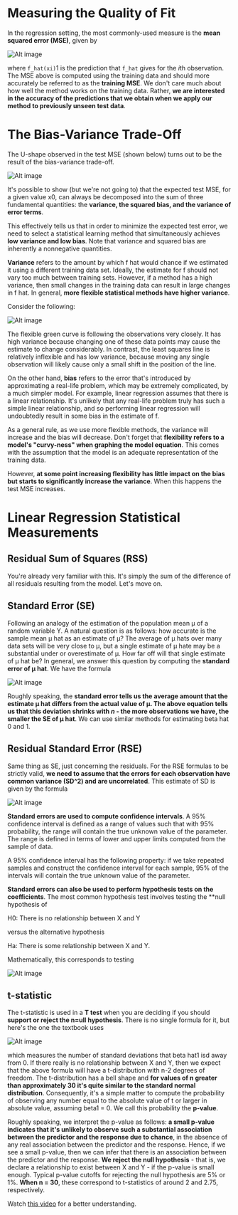 # Measuring the Quality of Fit

In the regression setting, the most commonly-used measure is the **mean squared error (MSE)**, given by

![Alt image](../images/mse_formula.png)

where `f_hat(xi)`1 is the prediction that `f_hat` gives for the *i*th observation. The MSE above is computed using the training data and should more accurately be referred to as the **training MSE**. We don't care much about how well the method works on the training data. Rather, **we are interested in the accuracy of the predictions that we obtain when we apply our method to previously unseen test data**. 

# The Bias-Variance Trade-Off

The U-shape observed in the test MSE (shown below) turns out to be the result of the bias-variance trade-off.

![Alt image](../images/mse_u_curve.png)

It's possible to show (but we're not going to) that the expected test MSE, for a given value x0, can always be decomposed into the sum of three fundamental quantities: the **variance, the squared bias, and the variance of error terms**.

This effectively tells us that in order to minimize the expected test error, we need to select a statistical learning method that simultaneously achieves **low variance and low bias**. Note that variance and squared bias are inherently a nonnegative quantities. 

**Variance** refers to the amount by which f hat would chance if we estimated it using a different training data set. Ideally, the estimate for f should not vary too much between training sets. However, if a method has a high variance, then small changes in the training data can result in large changes in f hat. In general, **more flexible statistical methods have higher variance**.

Consider the following:

![Alt image](../images/model_flexibility_graph.png)

The flexible green curve is following the observations very closely. It has high variance because changing one of these data points may cause the estimate to change considerably. In contrast, the least squares line is relatively inflexible and has low variance, because moving any single observation will likely cause only a small shift in the position of the line.

On the other hand, **bias** refers to the error that's introduced by approximating a real-life problem, which may be extremely complicated, by a much simpler model. For example, linear regression assumes that there is a linear relationship. It's unlikely that any real-life problem truly has such a simple linear relationship, and so performing linear regression will undoubtedly result in some bias in the estimate of f.

As a general rule, as we use more flexible methods, the variance will increase and the bias will decrease. Don't forget that **flexibility refers to a model's "curvy-ness" when graphing the model equation**. This comes with the assumption that the model is an adequate representation of the training data.

However, **at some point increasing flexibility has little impact on the bias but starts to significantly increase the variance**. When this happens the test MSE increases.

# Linear Regression Statistical Measurements

## Residual Sum of Squares (RSS)

You're already very familiar with this. It's simply the sum of the difference of all residuals resulting from the model. Let's move on.

## Standard Error (SE)

Following an analogy of the estimation of the population mean µ of a random variable Y. A natural question is as follows: how accurate is the sample mean µ hat as an estimate of µ? The average of µ hats over many data sets will be very close to µ, but a single estimate of µ hate may be a substantial under or overestimate of µ. How far off will that single estimate of µ hat be? In general, we answer this question by computing the **standard error of µ hat**. We have the formula

![Alt image](../images/se_formula.png)

Roughly speaking, the **standard error tells us the average amount that the estimate µ hat differs from the actual value of µ. The above equation tells us that this deviation shrinks with *n* - the more observations we have, the smaller the SE of µ hat**. We can use similar methods for estimating beta hat 0 and 1.

## Residual Standard Error (RSE)

Same thing as SE, just concerning the residuals. For the RSE formulas to be strictly valid, **we need to assume that the errors for each observation have common variance (SD^2) and are uncorrelated**. This estimate of SD is given by the formula

![Alt image](../images/rse_formula.png)

**Standard errors are used to compute confidence intervals**. A 95% confidence interval is defined as a range of values such that with 95% probability, the range will contain the true unknown value of the parameter. The range is defined in terms of lower and upper limits computed from the sample of data.

A 95% confidence interval has the following property: if we take repeated samples and construct the confidence interval for each sample, 95% of the intervals will contain the true unknown value of the parameter.

**Standard errors can also be used to perform hypothesis tests on the coefficients**. The most common hypothesis test involves testing the **null hypothesis of

H0: There is no relationship between X and Y

versus the alternative hypothesis

Ha: There is some relationship between X and Y.

Mathematically, this corresponds to testing

![Alt image](../images/hypothesis_test.png)

## t-statistic

The t-statistic is used in a **T test** when you are deciding if you should **support or reject the n=ull hypothesis**. There is no single formula for it, but here's the one the textbook uses

![Alt image](../images/t_stat_formula.png)

which measures the number of standard deviations that beta hat1 isd away from 0. If there really is no relationship between X and Y, then we expect that the above formula will have a t-distribution with n-2 degrees of freedom. The t-distribution has a bell shape and **for values of n greater than approximately 30 it's quite similar to the standard normal distribution**. Consequently, it's a simple matter to compute the probability of observing any number equal to the absolute value of t or larger in absolute value, assuming beta1 = 0. We call this probability the **p-value**.

Roughly speaking, we interpret the p-value as follows: **a small p-value indicates that it's unlikely to observe such a substantial association between the predictor and the response due to chance**, in the absence of any real association between the predictor and the response. Hence, if we see a small p-value, then we can infer that there is an association between the predictor and the response. **We reject the null hypothesis** - that is, we declare a relationship to exist between X and Y - if the p-value is small enough. Typical p-value cutoffs for rejecting the null hypothesis are 5% or 1%. **When n = 30**, these correspond to t-statistics of around 2 and 2.75, respectively.

Watch [this video](https://www.youtube.com/watch?v=2ARvj-8tJBs&t=176s) for a better understanding.
